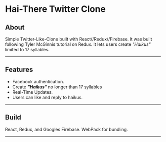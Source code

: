 # **Hai-There Twitter Clone**
## About

Simple Twitter-Like-Clone built with React//Redux//Firebase. It was built following Tyler McGinnis tutorial on Redux. It lets users create *"Haikus"* limited to 17 syllables.

---

## Features
* Facebook authentication.
* Create ***"Haikus"*** no longer than 17 syllables
* Real-Time Updates.
* Users can like and reply to haikus.

---

## Build
React, Redux, and Googles Firebase. WebPack for bundling.

---
